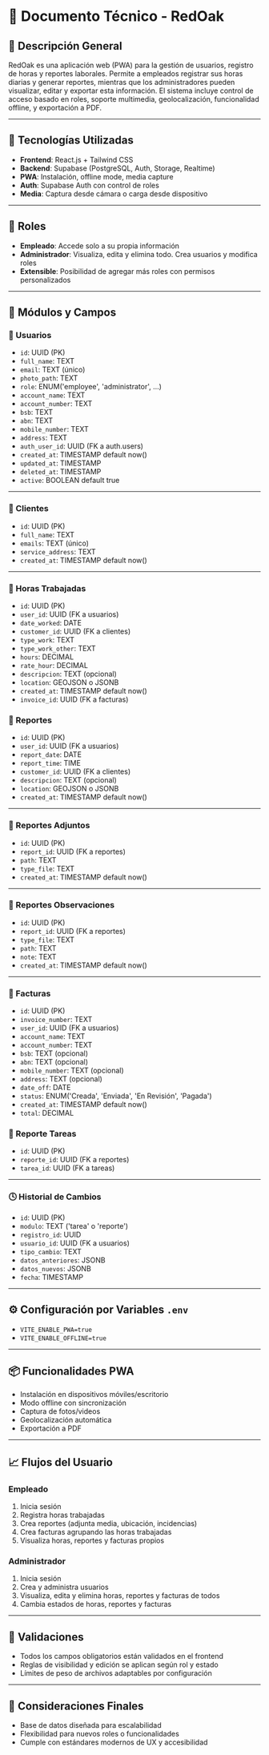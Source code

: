 
# 📘 Documento Técnico - RedOak

## 🧾 Descripción General

RedOak es una aplicación web (PWA) para la gestión de usuarios, registro de horas y reportes laborales. Permite a empleados registrar sus horas diarias y generar reportes, mientras que los administradores pueden visualizar, editar y exportar esta información. El sistema incluye control de acceso basado en roles, soporte multimedia, geolocalización, funcionalidad offline, y exportación a PDF.

---

## 🧩 Tecnologías Utilizadas

- **Frontend**: React.js + Tailwind CSS
- **Backend**: Supabase (PostgreSQL, Auth, Storage, Realtime)
- **PWA**: Instalación, offline mode, media capture
- **Auth**: Supabase Auth con control de roles
- **Media**: Captura desde cámara o carga desde dispositivo

---

## 🔐 Roles

- **Empleado**: Accede solo a su propia información
- **Administrador**: Visualiza, edita y elimina todo. Crea usuarios y modifica roles
- **Extensible**: Posibilidad de agregar más roles con permisos personalizados

---


## 📁 Módulos y Campos

### 👤 Usuarios

- `id`: UUID (PK)
- `full_name`: TEXT
- `email`: TEXT (único)
- `photo_path`: TEXT
- `role`: ENUM('employee', 'administrator', ...)
- `account_name`: TEXT 
- `account_number`: TEXT
- `bsb`: TEXT
- `abn`: TEXT
- `mobile_number`: TEXT
- `address`: TEXT
- `auth_user_id`: UUID (FK a auth.users)
- `created_at`: TIMESTAMP default now()
- `updated_at`: TIMESTAMP
- `deleted_at`: TIMESTAMP
- `active`: BOOLEAN default true

---

### 👤 Clientes

- `id`: UUID (PK)
- `full_name`: TEXT
- `emails`: TEXT (único)
- `service_address`: TEXT
- `created_at`: TIMESTAMP default now()


---

### 📝 Horas Trabajadas

- `id`: UUID (PK)
- `user_id`: UUID (FK a usuarios)
- `date_worked`: DATE
- `customer_id`: UUID (FK a clientes)
- `type_work`: TEXT
- `type_work_other`: TEXT
- `hours`: DECIMAL
- `rate_hour`: DECIMAL
- `descripcion`: TEXT (opcional)
- `location`: GEOJSON o JSONB
- `created_at`: TIMESTAMP default now()
- `invoice_id`: UUID (FK a facturas)

### 📝 Reportes

- `id`: UUID (PK)
- `user_id`: UUID (FK a usuarios)
- `report_date`: DATE
- `report_time`: TIME
- `customer_id`: UUID (FK a clientes)
- `descripcion`: TEXT (opcional)
- `location`: GEOJSON o JSONB
- `created_at`: TIMESTAMP default now()

---

### 📎 Reportes Adjuntos

- `id`: UUID (PK)
- `report_id`: UUID (FK a reportes)
- `path`: TEXT
- `type_file`: TEXT
- `created_at`: TIMESTAMP default now()

---

### 📎 Reportes Observaciones

- `id`: UUID (PK)
- `report_id`: UUID (FK a reportes)
- `type_file`: TEXT
- `path`: TEXT
- `note`: TEXT
- `created_at`: TIMESTAMP default now()

---

### 📄 Facturas

- `id`: UUID (PK)
- `invoice_number`: TEXT
- `user_id`: UUID (FK a usuarios)
- `account_name`: TEXT 
- `account_number`: TEXT
- `bsb`: TEXT (opcional)
- `abn`: TEXT (opcional)
- `mobile_number`: TEXT (opcional)
- `address`: TEXT (opcional)
- `date_off`: DATE
- `status`: ENUM('Creada', 'Enviada', 'En Revisión', 'Pagada')
- `created_at`: TIMESTAMP default now()
- `total`: DECIMAL

### 🔗 Reporte Tareas

- `id`: UUID (PK)
- `reporte_id`: UUID (FK a reportes)
- `tarea_id`: UUID (FK a tareas)

---

### 🕓 Historial de Cambios

- `id`: UUID (PK)
- `modulo`: TEXT ('tarea' o 'reporte')
- `registro_id`: UUID
- `usuario_id`: UUID (FK a usuarios)
- `tipo_cambio`: TEXT
- `datos_anteriores`: JSONB
- `datos_nuevos`: JSONB
- `fecha`: TIMESTAMP

---

## ⚙️ Configuración por Variables `.env`

- `VITE_ENABLE_PWA=true`
- `VITE_ENABLE_OFFLINE=true`

---

## 📦 Funcionalidades PWA

- Instalación en dispositivos móviles/escritorio
- Modo offline con sincronización
- Captura de fotos/videos
- Geolocalización automática
- Exportación a PDF

---

## 📈 Flujos del Usuario

### Empleado
1. Inicia sesión
2. Registra horas trabajadas
3. Crea reportes (adjunta media, ubicación, incidencias)
4. Crea facturas agrupando las horas trabajadas
5. Visualiza horas, reportes y facturas propios

### Administrador
1. Inicia sesión
2. Crea y administra usuarios
3. Visualiza, edita y elimina horas, reportes y facturas de todos
4. Cambia estados de horas, reportes y facturas

---

## 🧪 Validaciones

- Todos los campos obligatorios están validados en el frontend
- Reglas de visibilidad y edición se aplican según rol y estado
- Límites de peso de archivos adaptables por configuración

---

## 📌 Consideraciones Finales

- Base de datos diseñada para escalabilidad
- Flexibilidad para nuevos roles o funcionalidades
- Cumple con estándares modernos de UX y accesibilidad

